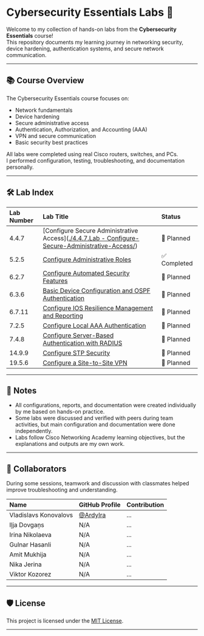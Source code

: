 # Cybersecurity Essentials Labs 🚀

Welcome to my collection of hands-on labs from the **Cybersecurity Essentials** course!  
This repository documents my learning journey in networking security, device hardening, authentication systems, and secure network communication.

---
## 📚 Course Overview

The Cybersecurity Essentials course focuses on:
- Network fundamentals
- Device hardening
- Secure administrative access
- Authentication, Authorization, and Accounting (AAA)
- VPN and secure communication
- Basic security best practices

All labs were completed using real Cisco routers, switches, and PCs.  
I performed configuration, testing, troubleshooting, and documentation personally.

---
## 🛠 Lab Index

| Lab Number | Lab Title | Status |
|:---|:---|:---|
| 4.4.7 | [Configure Secure Administrative Access]([./4.4.7.Lab - Configure-Secure-Administrative-Access/](https://github.com/HamsterInItsBall/cisco-labs/tree/main/Cybersecurity%20Essentials/4.4.7.Lab%20-%20Configure-Secure-Administrative-Access)) | 🚧 Planned |
| 5.2.5 | [Configure Administrative Roles](./05.2.5-configure-admin-roles/) | ✅ Completed |
| 6.2.7 | [Configure Automated Security Features](./06.2.7-configure-automated-security/) | 🚧 Planned |
| 6.3.6 | [Basic Device Configuration and OSPF Authentication](./06.3.6-basic-device-config-ospf-auth/) | 🚧 Planned |
| 6.7.11 | [Configure IOS Resilience Management and Reporting](./06.7.11-ios-resilience-reporting/) | 🚧 Planned |
| 7.2.5 | [Configure Local AAA Authentication](./07.2.5-local-aaa-authentication/) | 🚧 Planned |
| 7.4.8 | [Configure Server-Based Authentication with RADIUS](./07.4.8-radius-server-authentication/) | 🚧 Planned |
| 14.9.9 | [Configure STP Security](./14.9.9-configure-stp-security/) | 🚧 Planned |
| 19.5.6 | [Configure a Site-to-Site VPN](./19.5.6-site-to-site-vpn/) | 🚧 Planned |

---
## 📎 Notes
- All configurations, reports, and documentation were created individually by me based on hands-on practice.
- Some labs were discussed and verified with peers during team activities, but main configuration and documentation were done independently.
- Labs follow Cisco Networking Academy learning objectives, but the explanations and outputs are my own work.

---
## 🤝 Collaborators

During some sessions, teamwork and discussion with classmates helped improve troubleshooting and understanding.

| Name | GitHub Profile | Contribution |
|:----|:----------------|:-------------|
| Vladislavs Konovalovs | [@ArdyIra](https://github.com/ArdyIra) | ... |
| Iļja Dovgaņs | N/A | ... |
| Irina Nikolaeva | N/A | ... |
| Gulnar Hasanli | N/A | ... |
| Amit Mukhija | N/A | ... |
| Nika Jerina | N/A | ... |
| Viktor Kozorez | N/A | ... |

---
## 🛡 License

This project is licensed under the [MIT License](./LICENSE).

---


